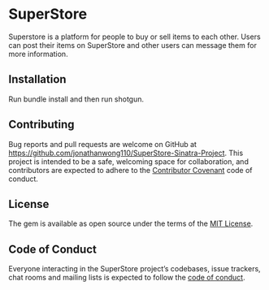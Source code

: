 # SuperStore

Superstore is a platform for people to buy or sell items to each other. Users can post their items on SuperStore and other users can message them for more information.

## Installation

Run bundle install and then run shotgun.

## Contributing

Bug reports and pull requests are welcome on GitHub at https://github.com/jonathanwong110/SuperStore-Sinatra-Project. This project is intended to be a safe, welcoming space for collaboration, and contributors are expected to adhere to the [Contributor Covenant](http://contributor-covenant.org) code of conduct.

## License

The gem is available as open source under the terms of the [MIT License](https://opensource.org/licenses/MIT).

## Code of Conduct

Everyone interacting in the SuperStore project’s codebases, issue trackers, chat rooms and mailing lists is expected to follow the [code of conduct](https://github.com/jonathanwong110/SuperStore-Sinatra-Project/blob/wip/superstore/CODE_OF_CONDUCT.md).
